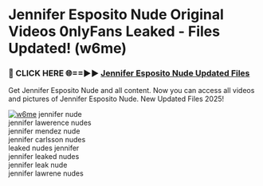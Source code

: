 # Jennifer Esposito Nude Original Videos 0nlyFans Leaked - Files Updated! (w6me)

<h3>🔴 CLICK HERE 🌐==►► <a href="https://tinyurl.com/5h6xmrr3" rel="nofollow">Jennifer Esposito Nude Updated Files</a></h3>

Get Jennifer Esposito Nude and all content. Now you can access all videos and pictures of Jennifer Esposito Nude. New Updated Files 2025!

[![w6me](https://i.imgur.com/KVD873Z.gif)](https://tinyurl.com/5h6xmrr3)
jennifer nude<br>
jennifer lawerence nudes<br>
jennifer mendez nude<br>
jennifer carlsson nudes<br>
leaked nudes jennifer<br>
jennifer leaked nudes<br>
jennifer leak nude<br>
jennifer lawrene nudes